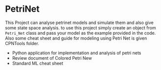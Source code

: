 # PetriNet
This Project can analyse petrinet models and simulate them and also give some state space analysis.
to use this project simply create an object from `Petri_Net` class and pass your model as the example provided in the code.
Also some cheat sheet and guide for modeling using Petri Net is given CPNTools folder.

- Python application for implementation and analysis of petri nets
- Review document of Colored Petri New
- Standard ML cheat sheet

